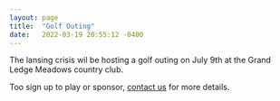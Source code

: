 ```yaml
---
layout: page
title:  "Golf Outing"
date:   2022-03-19 20:55:12 -0400
---
```

  <p>The lansing crisis wil be hosting a golf outing on July 9th at the Grand Ledge Meadows country club.</p>
  <p>Too sign up to play or sponsor, <a href="mailto:crisisrfc@gmail.com">contact us</a> for more details.</p>

